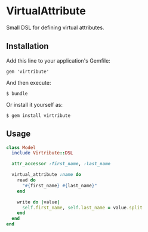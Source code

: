 # VirtualAttribute

Small DSL for defining virtual attributes.

## Installation

Add this line to your application's Gemfile:

    gem 'virtribute'

And then execute:

    $ bundle

Or install it yourself as:

    $ gem install virtribute

## Usage

```ruby
class Model
  include Virtribute::DSL

  attr_accessor :first_name, :last_name

  virtual_attribute :name do
    read do
      "#{first_name} #{last_name}"
    end

    write do |value|
      self.first_name, self.last_name = value.split
    end
  end
end
```
